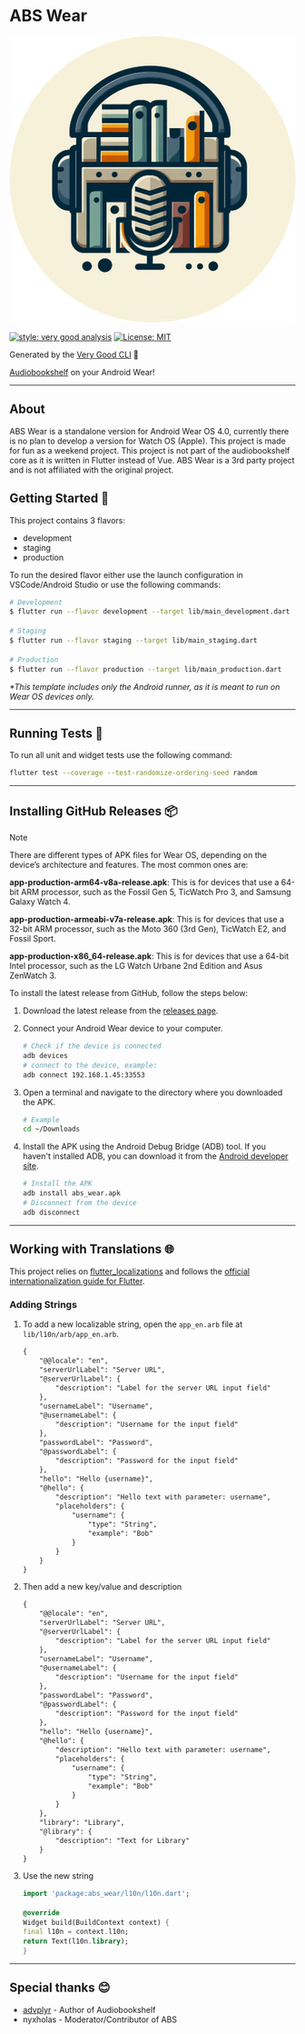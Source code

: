 # ABS Wear

![abswear_icon][abswear_icon]

[![style: very good analysis][very_good_analysis_badge]][very_good_analysis_link]
[![License: MIT][license_badge]][license_link]

Generated by the [Very Good CLI][very_good_cli_link] 🤖

[Audiobookshelf][abs_github_link]  on your Android Wear!

---

## About

ABS Wear is a standalone version for Android Wear OS 4.0, currently there is no plan to develop a version for Watch OS (Apple). This project is made for fun as a weekend project. This project is not part of the audiobookshelf core as it is written in Flutter instead of Vue. ABS Wear is a 3rd party project and is not affiliated with the original project.

## Getting Started 🚀

This project contains 3 flavors:

- development
- staging
- production

To run the desired flavor either use the launch configuration in VSCode/Android Studio or use the following commands:

```sh
# Development
$ flutter run --flavor development --target lib/main_development.dart

# Staging
$ flutter run --flavor staging --target lib/main_staging.dart

# Production
$ flutter run --flavor production --target lib/main_production.dart
```

_\*This template includes only the Android runner, as it is meant to run on Wear OS devices only._

---

## Running Tests 🧪

To run all unit and widget tests use the following command:

```sh
flutter test --coverage --test-randomize-ordering-seed random
```

---

## Installing GitHub Releases 📦

> [!NOTE]
> There are different types of APK files for Wear OS, depending on the device’s architecture and features. The most common ones are:
>
> **app-production-arm64-v8a-release.apk**: This is for devices that use a 64-bit ARM processor, such as the Fossil Gen 5, TicWatch Pro 3, and Samsung Galaxy Watch 4.
>
> **app-production-armeabi-v7a-release.apk**: This is for devices that use a 32-bit ARM processor, such as the Moto 360 (3rd Gen), TicWatch E2, and Fossil Sport.
>
> **app-production-x86_64-release.apk**: This is for devices that use a 64-bit Intel processor, such as the LG Watch Urbane 2nd Edition and Asus ZenWatch 3.

To install the latest release from GitHub, follow the steps below:

1. Download the latest release from the [releases page](https://github.com/RasmusKoit/abs_wear/releases/latest).
2. Connect your Android Wear device to your computer.

    ```bash
    # Check if the device is connected
    adb devices
    # connect to the device, example:
    adb connect 192.168.1.45:33553
    ```

3. Open a terminal and navigate to the directory where you downloaded the APK.

    ```bash
    # Example
    cd ~/Downloads
    ```

4. Install the APK using the Android Debug Bridge (ADB) tool. If you haven't installed ADB, you can download it from the [Android developer site](https://developer.android.com/studio/releases/platform-tools).

    ```bash
    # Install the APK
    adb install abs_wear.apk
    # Disconnect from the device
    adb disconnect
    ```

---

## Working with Translations 🌐

This project relies on [flutter_localizations][flutter_localizations_link] and follows the [official internationalization guide for Flutter][internationalization_link].

### Adding Strings

1. To add a new localizable string, open the `app_en.arb` file at `lib/l10n/arb/app_en.arb`.

    ```arb
    {
        "@@locale": "en",
        "serverUrlLabel": "Server URL",
        "@serverUrlLabel": {
            "description": "Label for the server URL input field"
        },
        "usernameLabel": "Username",
        "@usernameLabel": {
            "description": "Username for the input field"
        },
        "passwordLabel": "Password",
        "@passwordLabel": {
            "description": "Password for the input field"
        },
        "hello": "Hello {username}",
        "@hello": {
            "description": "Hello text with parameter: username",
            "placeholders": {
                "username": {
                    "type": "String",
                    "example": "Bob"
                }
            }
        }
    }
    ```

2. Then add a new key/value and description

    ```arb
    {
        "@@locale": "en",
        "serverUrlLabel": "Server URL",
        "@serverUrlLabel": {
            "description": "Label for the server URL input field"
        },
        "usernameLabel": "Username",
        "@usernameLabel": {
            "description": "Username for the input field"
        },
        "passwordLabel": "Password",
        "@passwordLabel": {
            "description": "Password for the input field"
        },
        "hello": "Hello {username}",
        "@hello": {
            "description": "Hello text with parameter: username",
            "placeholders": {
                "username": {
                    "type": "String",
                    "example": "Bob"
                }
            }
        },
        "library": "Library",
        "@library": {
            "description": "Text for Library"
        }
    }
    ```

3. Use the new string

    ```dart
    import 'package:abs_wear/l10n/l10n.dart';

    @override
    Widget build(BuildContext context) {
    final l10n = context.l10n;
    return Text(l10n.library);
    }
    ```

---

## Special thanks 😊

- [advplyr][advplyr_github_link] - Author of Audiobookshelf
- nyxholas - Moderator/Contributor of ABS

[flutter_localizations_link]: https://api.flutter.dev/flutter/flutter_localizations/flutter_localizations-library.html
[internationalization_link]: https://flutter.dev/docs/development/accessibility-and-localization/internationalization
[license_badge]: https://img.shields.io/badge/license-MIT-blue.svg
[license_link]: https://opensource.org/licenses/MIT
[very_good_analysis_badge]: https://img.shields.io/badge/style-very_good_analysis-B22C89.svg
[very_good_analysis_link]: https://pub.dev/packages/very_good_analysis
[very_good_cli_link]: https://github.com/VeryGoodOpenSource/very_good_cli
[abs_github_link]: https://github.com/advplyr/audiobookshelf
[abswear_icon]: assets/static/ABSWear_round.png
[advplyr_github_link]: https://github.com/advplyr
